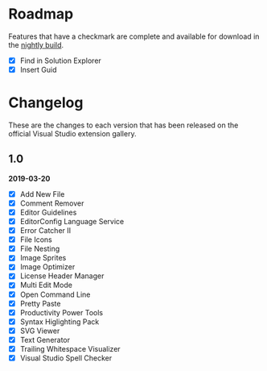﻿# Roadmap

Features that have a checkmark are complete and available for
download in the
[nightly build](http://vsixgallery.com/extension/B485A30F-B8A4-4508-B2B3-D96D529171DD/).

- [x] Find in Solution Explorer
- [x] Insert Guid

# Changelog
These are the changes to each version that has been released
on the official Visual Studio extension gallery.

## 1.0
**2019-03-20**
- [x] Add New File
- [x] Comment Remover
- [x] Editor Guidelines
- [x] EditorConfig Language Service
- [x] Error Catcher II
- [x] File Icons
- [x] File Nesting
- [x] Image Sprites
- [x] Image Optimizer
- [x] License Header Manager
- [x] Multi Edit Mode
- [x] Open Command Line
- [x] Pretty Paste
- [x] Productivity Power Tools
- [x] Syntax Higlighting Pack
- [x] SVG Viewer
- [x] Text Generator
- [x] Trailing Whitespace Visualizer
- [x] Visual Studio Spell Checker
